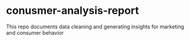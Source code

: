 # conusmer-analysis-report
This repo documents data cleaning and generating insights for marketing and consumer behavior
